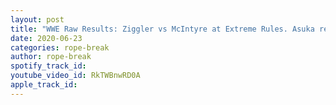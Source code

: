 ```yaml
---
layout: post
title: "WWE Raw Results: Ziggler vs McIntyre at Extreme Rules. Asuka retains but Banks awaits. Orton & more"
date: 2020-06-23
categories: rope-break
author: rope-break
spotify_track_id: 
youtube_video_id: RkTWBnwRD0A
apple_track_id: 
---
```

